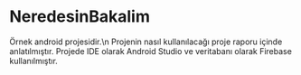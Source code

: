 # NeredesinBakalim

Örnek android projesidir.\n
Projenin nasıl kullanılacağı proje raporu içinde anlatılmıştır.
Projede IDE olarak Android Studio ve veritabanı olarak Firebase kullanılmıştır.
